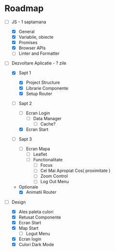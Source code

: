 # Roadmap

- [ ] JS - 1 saptamana

  - [x] General
  - [x] Variabile, obiecte
  - [x] Promises
  - [x] Browser APIs
  - [ ] Linter and Formatter

* [ ] Dezvoltare Aplicatie - ? zile

  - [x] Sapt 1
    - [x] Project Structure
    - [x] Librarie Componente
    - [x] Setup Router
  - [ ] Sapt 2
    - [ ] Ecran Login
      - [ ] Data Manager
        - [ ] Cache?
    - [x] Ecran Start
  - [ ] Sapt 3

    - [ ] Ecran Mapa
      - [ ] Leaflet
      - [ ] Functionalitate
        - [ ] Focus
        - [ ] Cel Mai Apropiat Cos( proximitate )
        - [ ] Zoom Control
        - [ ] Log Out Menu

  - Optionale
    - [x] Animatii Router

* [ ] Design
  - [x] Ales paleta culori
  - [x] Retusat Componente
  - [x] Ecran Start
  - [x] Map Start
    - [ ] Logut Menu
  - [x] Ecran login
  - [x] Culori Dark Mode
